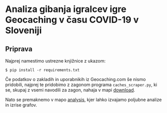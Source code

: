 # Analiza gibanja igralcev igre Geocaching v času COVID-19 v Sloveniji

## Priprava

Najprej namestimo ustrezne knjižnice z ukazom:

```
$ pip install -r requirements.txt
```

Če podatkov o zakladih in uporabnikih iz Geocaching.com še nismo pridobili, najprej te pridobimo z zagonom programa `caches_scraper.py`, ki se, skupaj z vsemi navodili za zagon, nahaja v mapi [download](https://github.com/kkklemennn/analiza-geocaching-covid/tree/master/code/download).

Nato se premaknemo v mapo [analysis](https://github.com/kkklemennn/analiza-geocaching-covid/tree/master/code/analysis), kjer lahko izvajamo poljubne analize in izrise grafov.
